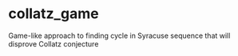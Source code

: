 # collatz_game
Game-like approach to finding cycle in Syracuse sequence that will disprove Collatz conjecture
